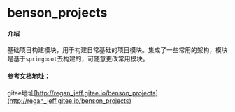 # benson_projects

#### 介绍

基础项目构建模块，用于构建日常基础的项目模块。集成了一些常用的架构，模块是基于`springboot`去构建的，可随意更改常用模块。

#### 参考文档地址：

gitee地址[http://regan_jeff.gitee.io/benson_projects](http://regan_jeff.gitee.io/benson_projects)